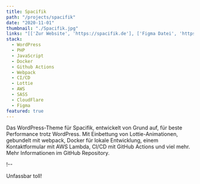 ```yaml
---
title: Spacifik
path: "/projects/spacifik"
date: "2020-11-01"
thumbnail: "./Spacifik.jpg"
links: "[['Zur Website', 'https://spacifik.de'], ['Figma Datei', 'https://www.figma.com/file/RH0q0QBNDzyjXkFiVPdOfH/Seite?node-id=43%3A5'],['GitHub', 'https://github.com/SkyGuardian42/argo']]"
stack:
  - WordPress
  - PHP
  - JavaScript
  - Docker
  - Github Actions
  - Webpack
  - CI/CD
  - Lottie
  - AWS
  - SASS
  - CloudFlare
  - Figma
featured: true
---
```


Das WordPress-Theme für Spacifik, entwickelt von Grund auf, für beste Performance trotz WordPress. Mit Einbettung von Lottie-Animationen, gebundelt mit webpack, Docker für lokale Entwicklung, einem Kontaktformular mit AWS Lambda, CI/CD mit GitHub Actions und viel mehr. Mehr Informationen im GitHub Repository.

!--

Unfassbar toll!